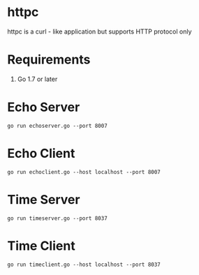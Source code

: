 # httpc
httpc is a curl - like application but supports HTTP protocol only

# Requirements
1. Go 1.7 or later

# Echo Server

`go run echoserver.go --port 8007`

# Echo Client

`go run echoclient.go --host localhost --port 8007`

# Time Server

`go run timeserver.go --port 8037`

# Time Client

`go run timeclient.go --host localhost --port 8037`
